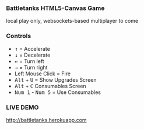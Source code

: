 ### Battletanks HTML5-Canvas Game

local play only, websockets-based multiplayer to come

### Controls

* <kbd>&uarr;</kbd> = Accelerate
* <kbd>&darr;</kbd> = Decelerate
* <kbd>&larr;</kbd> = Turn left
* <kbd>&rarr;</kbd> = Turn right
* Left Mouse Click = Fire
* <kbd>Alt</kbd> + <kbd>U</kbd> = Show Upgrades Screen
* <kbd>Alt</kbd> + <kbd>C</kbd> Consumables Screen
* <kbd>Num 1</kbd> - <kbd>Num 5</kbd> = Use Consumables

### LIVE DEMO

http://battletanks.herokuapp.com

